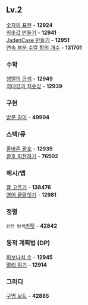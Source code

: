 ## Lv.2

[숫자의 표현](https://github.com/wayandway/algorithms-javascript/blob/main/programmers/Lv2/12924.js) - **12924** <br>
[최솟값 만들기](https://github.com/wayandway/algorithms-javascript/blob/main/programmers/Lv2/12941.js) - **12941** <br>
[JadenCase 만들기](https://github.com/wayandway/algorithms-javascript/blob/main/programmers/Lv2/12951.js) - **12951** <br>
[연속 부분 수열 합의 개수](https://github.com/wayandway/algorithms-javascript/blob/main/programmers/Lv2/131701.js) - **131701** <br>

### 수학
[행렬의 곱셈](https://github.com/wayandway/algorithms-javascript/blob/main/programmers/Lv2/12949.js) - **12949** <br>
[최대값과 최솟값](https://github.com/wayandway/algorithms-javascript/blob/main/programmers/Lv2/12939.js) - **12939** <br>

### 구현
[방문 길이](https://github.com/wayandway/algorithms-javascript/blob/main/programmers/Lv2/49994.js) - **49994** <br>

### 스택/큐
[올바른 괄호](https://github.com/wayandway/algorithms-javascript/blob/main/programmers/Lv2/12939.js) - **12939** <br>
[괄호 회전하기](https://github.com/wayandway/algorithms-javascript/blob/main/programmers/Lv2/76502.js) - **76502** <br>

### 해시/맵
[귤 고르기](https://github.com/wayandway/algorithms-javascript/blob/main/programmers/Lv2/138476.js) - **138476** <br>
[영어 끝말잇기](https://github.com/wayandway/algorithms-javascript/blob/main/programmers/Lv2/12981.js) - **12981** <br>

### 정렬
`완전 탐색`[카펫](https://github.com/wayandway/algorithms-javascript/blob/main/programmers/Lv2/42842.js) - **42842** <br>

### 동적 계획법 (DP)
[피보나치 수](https://github.com/wayandway/algorithms-javascript/blob/main/programmers/Lv2/12945.js) - **12945** <br>
[멀리 뛰기](https://github.com/wayandway/algorithms-javascript/blob/main/programmers/Lv2/12914.js) - **12914** <br>

### 그리디
[구명 보트](https://github.com/wayandway/algorithms-javascript/blob/main/programmers/Lv2/42885.js) - **42885** <br>
